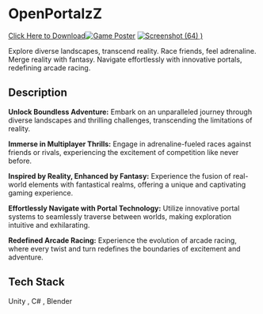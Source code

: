 # OpenPortalzZ

[Click Here to Download![Game Poster](https://img.itch.zone/aW1hZ2UvMjU1NDYyOC8xNTIwMjQ1Ny5wbmc=/original/xVwaAQ.png)](https://somebaryy.itch.io/openportalzzz)
[![Screenshot (64)](https://github.com/Amon20044/OpenPortalzZ/assets/111745899/b385f444-2a5a-438c-808c-bfed400a3d0e)
)](https://youtu.be/iDiE5rCbARY?si=dGS8LImom_0YzhsL)

Explore diverse landscapes, transcend reality. Race friends, feel adrenaline. Merge reality with fantasy. Navigate effortlessly with innovative portals, redefining arcade racing.

## Description

**Unlock Boundless Adventure:**
Embark on an unparalleled journey through diverse landscapes and thrilling challenges, transcending the limitations of reality.

**Immerse in Multiplayer Thrills:**
Engage in adrenaline-fueled races against friends or rivals, experiencing the excitement of competition like never before.

**Inspired by Reality, Enhanced by Fantasy:**
Experience the fusion of real-world elements with fantastical realms, offering a unique and captivating gaming experience.

**Effortlessly Navigate with Portal Technology:**
Utilize innovative portal systems to seamlessly traverse between worlds, making exploration intuitive and exhilarating.

**Redefined Arcade Racing:**
Experience the evolution of arcade racing, where every twist and turn redefines the boundaries of excitement and adventure.

## Tech Stack
Unity , C# , Blender

